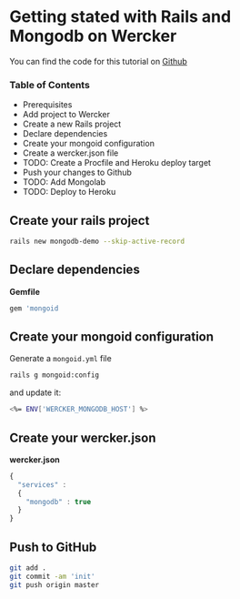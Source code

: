 # Getting stated with Rails and Mongodb on Wercker
You can find the code for this tutorial on [Github](https://github.com/mies/mongodb-demo)

### Table of Contents
* Prerequisites
* Add project to Wercker
* Create a new Rails project
* Declare dependencies
* Create your mongoid configuration
* Create a wercker.json file
* TODO: Create a Procfile and Heroku deploy target
* Push your changes to Github
* TODO: Add Mongolab
* TODO: Deploy to Heroku

## Create your rails project

``` bash
rails new mongodb-demo --skip-active-record
```

## Declare dependencies

**Gemfile**

``` ruby
gem 'mongoid
```
## Create your mongoid configuration

Generate a `mongoid.yml` file

``` bash
rails g mongoid:config
```

and update it:

``` bash
<%= ENV['WERCKER_MONGODB_HOST'] %>
```

## Create your wercker.json

**wercker.json**

``` javascript
{
  "services" :
  {
    "mongodb" : true
  }
}
```

## Push to GitHub

``` bash
git add .
git commit -am 'init'
git push origin master
```

